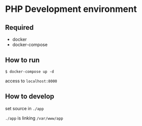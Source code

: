 # PHP Development environment

## Required

- docker
- docker-compose

## How to run

```
$ docker-compose up -d
```
access to `localhost:8000`

## How to develop

set source in `./app`

`./app` is linking `/var/www/app`

